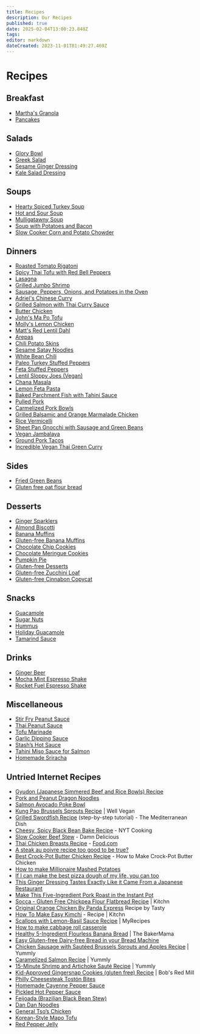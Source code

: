 ```yaml
---
title: Recipes
description: Our Recipes
published: true
date: 2025-02-04T13:00:23.848Z
tags: 
editor: markdown
dateCreated: 2023-11-01T01:49:27.469Z
---
```


# Recipes

## Breakfast

* [Martha's Granola](/recipes/breakfast/marthas-granola.md)
* [Pancakes](/recipes/breakfast/pancakes.md)

## Salads

* [Glory Bowl](/recipes/salads/glory-bowl.md)
* [Greek Salad](/recipes/salads/greek-salad.md)
* [Sesame Ginger Dressing](/recipes/salads/sesame-ginger-dressing.md)
* [Kale Salad Dressing](/recipes/salads/kale-salad-dressing.md)

## Soups

* [Hearty Spiced Turkey Soup](/recipes/soups/hearty-spiced-turkey-soup.md)
* [Hot and Sour Soup](https://www.allrecipes.com/recipe/13185/chinese-spicy-hot-and-sour-soup/)
* [Mulligatawny Soup](https://thewanderlustkitchen.com/indian-mulligatawny-soup)
* [Soup with Potatoes and Bacon](/recipes/soups/potato-bacon-soup.md)
* [Slow Cooker Corn and Potato Chowder](https://slowcookergourmet.net/slow-cooker-corn-and-potato-chowder/)

## Dinners

* [Roasted Tomato Rigatoni](/recipes/dinners/roasted-tomato-rigatoni.md)
* [Spicy Thai Tofu with Red Bell Peppers](/recipes/dinners/spicy-thai-tofu-with-red-bell-peppers.md)
* [Lasagna](/recipes/dinners/lasagna.md)
* [Grilled Jumbo Shrimp](/recipes/dinners/grilled-jumbo-shrimp.md)
* [Sausage, Peppers, Onions, and Potatoes in the Oven](/recipes/dinners/sausage-peppers-onions-and-potatoes-in-the-oven.md)
* [Adriel's Chinese Curry](/recipes/dinners/adriels-chinese-curry.md)
* [Grilled Salmon with Thai Curry Sauce](/recipes/dinners/grilled-salmon-with-thai-curry-sauce.md)
* [Butter Chicken](/recipes/dinners/butter-chicken.md)
* [John's Ma Po Tofu](/recipes/dinners/johns-ma-po-tofu.md)
* [Molly's Lemon Chicken](/recipes/dinners/mollys-lemon-chicken.md)
* [Matt's Red Lentil Dahl](/recipes/dinners/matts-red-lentil-dahl.md)
* [Arepas](/recipes/dinners/arepas.md)
* [Chili Potato Skins](/recipes/dinners/chili-potato-skins.md)
* [Sesame Satay Noodles](/recipes/dinners/sesame-satay-noodles.md)
* [White Bean Chili](/recipes/dinners/white-bean-chili.md)
* [Paleo Turkey Stuffed Peppers](http://www.foodnetwork.ca/recipe/paleo-turkey-stuffed-peppers/16964/)
* [Feta Stuffed Peppers](https://www.umassmed.edu/nutrition/ibd-aid/entrees/oat-stuffed-peppers/)
* [Lentil Sloppy Joes (Vegan)](http://kblog.lunchboxbunch.com/2015/07/lentil-sloppy-joes.html?m=1)
* [Chana Masala](https://www.seriouseats.com/recipes/2016/04/channa-masala-recipe.html)
* [Lemon Feta Pasta](https://themom100.com/recipe/linguine-lemon-feta-basil/)
* [Baked Parchment Fish with Tahini Sauce](https://www.umassmed.edu/nutrition/ibd-aid/entrees/baked-fish-in-a-parcel-with-miso-sauce/)
* [Pulled Pork](http://allrecipes.com/recipe/92462/slow-cooker-texas-pulled-pork/)
* [Carmelized Pork Bowls](https://www.recipetineats.com/vietnamese-caramelised-pork-bowls/)
* [Grilled Balsamic and Orange Marmalade Chicken](http://www.kensfoods.com/recdetail.php?id=148)
* [Rice Vermicelli](http://www.saucy-spatula.com/recipes/singapore-style-rice-vermicelli/Singapore-style)
* [Sheet Pan Gnocchi with Sausage and Green Beans](/recipes/miscellaneous/sheet-pan-gnocchi-with-sausage-and-green-beans.md)
* [Vegan Jambalaya](/recipes/dinners/vegan-jambalaya.md)
* [Ground Pork Tacos](/recipes/dinners/ground-pork-tacos.md)
* [Incredible Vegan Thai Green Curry](https://rainbowplantlife.com/vegan-thai-green-curry/#recipe)

## Sides

* [Fried Green Beans](/recipes/sides/fried-green-beans.md)
* [Gluten free oat flour bread](https://www.abbeyverigin.com/gluten-free-oat-flour-sandwich-bread-recipe/)
## Desserts

* [Ginger Sparklers](/recipes/desserts/ginger-sparklers.md)
* [Almond Biscotti](/recipes/desserts/almond-biscotti.md)
* [Banana Muffins](/recipes/desserts/banana-muffins.md)
* [Gluten-free Banana Muffins](/recipes/desserts/gluten-free-banana-muffins.md)
* [Chocolate Chip Cookies](/recipes/desserts/chocolate-chip-cookies.md)
* [Chocolate Meringue Cookies](/recipes/desserts/chocolate-meringue-cookies.md)
* [Pumpkin Pie](/recipes/desserts/pumpkin-pie.md)
* [Gluten-free Desserts](http://www.onegreenplanet.org/vegan-food/soy-free-gluten-free-and-dairy-free-desserts/)
* [Gluten-free Zucchini Loaf](https://meaningfuleats.com/gluten-free-zucchini-bread/)
* [Gluten-free Cinnabon Copycat](https://recreatinghappiness.com/breakfast-recipes/gluten-free-cinnabon-copycat-cinnamon-roll-recipe-updated-and-now-easier-to-make/)

## Snacks

* [Guacamole](/recipes/snacks/guacamole.md)
* [Sugar Nuts](/recipes/snacks/sugar-nuts.md)
* [Hummus](/recipes/snacks/hummus.md)
* [Holiday Guacamole](/recipes/snacks/holiday-guacamole.md)
* [Tamarind Sauce](/recipes/snacks/tamarind-sauce.md)

## Drinks

* [Ginger Beer](/recipes/drinks/ginger-beer.md)
* [Mocha Mint Espresso Shake](/recipes/drinks/mocha-mint-espresso-shake.md)
* [Rocket Fuel Espresso Shake](/recipes/drinks/rocket-fuel-espresso-shake.md)

## Miscellaneous

* [Stir Fry Peanut Sauce](/recipes/miscellaneous/stir-fry-peanut-sauce.md)
* [Thai Peanut Sauce](/recipes/miscellaneous/thai-peanut-sauce.md)
* [Tofu Marinade](/recipes/miscellaneous/tofu-marinade.md)
* [Garlic Dipping Sauce](/recipes/miscellaneous/garlic-dipping-sauce.md)
* [Stash’s Hot Sauce](/recipes/miscellaneous/stashs-hot-sauce.md)
* [Tahini Miso Sauce for Salmon](https://www.umassmed.edu/nutrition/ibd-aid/entrees/baked-fish-in-a-parcel-with-miso-sauce/)
* [Homemade Sriracha](https://www.allrecipes.com/recipe/235276/how-to-make-homemade-sriracha-sauce/)

## Untried Internet Recipes

* [Gyudon (Japanese Simmered Beef and Rice Bowls) Recipe](https://www.seriouseats.com/gyudon-japanese-simmered-beef-and-rice-bowl-recipe)
* [Pork and Peanut Dragon Noodles](https://www.budgetbytes.com/pork-peanut-dragon-noodles/)
* [Salmon Avocado Poke Bowl](https://www.simplyrecipes.com/recipes/salmon_avocado_poke_bowl/)
* [Kung Pao Brussels Sprouts Recipe](https://wellvegan.com/side/spicy-kung-pao-brussels-sprouts?fbclid=IwAR0cAcGLWgpZ5z777HG6YniUuC5oOoKdicKwe8kXlP34VuTbAxo_mTAOjhc) | Well Vegan
* [Grilled Swordfish Recipe](https://www.themediterraneandish.com/grilled-swordfish-recipe/) (step-by-step tutorial) - The Mediterranean Dish
* [Cheesy, Spicy Black Bean Bake Recipe](https://cooking.nytimes.com/recipes/1020705-cheesy-spicy-black-bean-bake) - NYT Cooking
* [Slow Cooker Beef Stew](https://damndelicious.net/2016/10/07/slow-cooker-beef-stew/) - Damn Delicious
* [Thai Chicken Breasts Recipe](https://www.food.com/recipe/thai-chicken-breasts-108105?c=print&rid=108105&fbclid=IwAR0JTxvFn1sdcZQioa8tbiqJvR9v--Lqjx3BRGbpSnbReBIAIcXrpbHm9AE) - [Food.com](http://Food.com)
* [A steak au poivre recipe too good to be true?](https://thetakeout.com/recipe-steak-au-poivre-marco-pierre-white-1832713940)
* [Best Crock-Pot Butter Chicken Recipe](https://www.delish.com/cooking/recipe-ideas/recipes/a57494/crock-pot-butter-chicken-recipe/) - How to Make Crock-Pot Butter Chicken
* [How to make Millionaire Mashed Potatoes](https://thetakeout.com/how-to-make-millionaire-mashed-potatoes-1821637928)
* [If I can make the best pizza dough of my life, you can too](https://thetakeout.com/recipe-how-to-make-pizza-dough-1827812406)
* [This Ginger Dressing Tastes Exactly Like it Came From a Japanese Restaurant](https://skillet.lifehacker.com/this-ginger-dressing-tastes-exactly-like-it-came-from-a-1827997044)
* [Make This Five-Ingredient Pork Roast in the Instant Pot](https://skillet.lifehacker.com/this-kimchi-pork-roast-will-warm-you-to-your-bones-1829755972)
* [Socca - Gluten Free Chickpea Flour Flatbread Recipe](https://www.thekitchn.com/how-to-make-socca-a-naturally-gluten-free-chickpea-flatbread-cooking-lessons-from-the-kitchn-169513?utm_source=facebook&utm_medium=social&utm_campaign=managed) | Kitchn
* [Original Orange Chicken By Panda Express](https://tasty.co/recipe/original-orange-chicken-by-panda-express) Recipe by Tasty
* [How To Make Easy Kimchi](https://www.thekitchn.com/how-to-make-easy-kimchi-at-home-189390) - Recipe | Kitchn
* [Scallops with Lemon-Basil Sauce Recipe](https://www.myrecipes.com/recipe/scallops-lemon-basil-sauce) | MyRecipes
* [How to make cabbage roll casserole](https://casserole.cooktopcove.com/2017/03/08/how-to-make-cabbage-roll-casserole-/?src=fbfan_59124&t=fbunpub_casserolekitchen&up=20170429)
* [Healthy 5-Ingredient Flourless Banana Bread](https://thebakermama.com/recipes/5-ingredient-flourless-banana-bread/) | The BakerMama
* [Easy Gluten-free Dairy-free Bread in your Bread Machine](https://mygluten-freekitchen.com/easy-gluten-free-dairy-free-bread-in-bread-machine/)
* [Chicken Sausage with Sautéed Brussels Sprouts and Apples Recipe](https://www.yummly.com/recipe/Chicken-Sausage-with-Sauteed-Brussels-Sprouts-and-Apples-1979764) | Yummly
* [Caramelized Salmon Recipe](https://www.yummly.com/recipe/Caramelized-Salmon-1741600) | Yummly
* [15-Minute Shrimp and Artichoke Sauté Recipe](https://www.yummly.com/recipe/15-Minute-Shrimp-and-Artichoke-Saute-1071895) | Yummly
* [Kid-Approved Gingersnap Cookies (gluten free) Recipe](https://www.bobsredmill.com/recipes/how-to-make/kid-approved-gingersnap-cookies-gluten-free/) | Bob's Red Mill
* [Philly Cheesesteak Tostón Bites](https://hispanickitchen.com/recipes/philly-cheesesteak-toston-bites/#.WE3Oqvd401s.facebook)
* [Homemade Cayenne Pepper Sauce](https://www.chilipeppermadness.com/recipes/cayenne-pepper-sauce/)
* [Pickled Hot Pepper Sauce](http://phickle.com/we-can-phickle-that-hot-pepper-sauce/)
* [Feijoada (Brazilian Black Bean Stew)](https://www.curiouscuisiniere.com/feijoada-brazilian-black-bean-stew/)
* [Dan Dan Noodles](https://thewoksoflife.com/dan-dan-noodles/)
* [General Tso’s Chicken](https://basicswithbabish.co/basicsepisodes/generaltsoschicken)
* [Korean-Style Mapo Tofu](https://shop.momofuku.com/blogs/recipes/korean-style-mapo-tofu-over-noodles?utm_source=Engaged+60+Day+w%2Fo+Gmail&utm_medium=email&utm_campaign=082723+-++%40jamesyworld+Recipe+%2801H8Q4MZJ9Z9AQ0RP4ZZHG3D55%29&utm_klaviyo_id=01H01F5DFN8DW6VXESDYNAD6P2&_kx=sTzuSZDeVUkLvV-NtOOPp4evXoN4BSJBvzzLTRVPl20%3D.Xmer2E)
* [Red Pepper Jelly](https://lifehacker.com/easy-pepper-jelly-recipe-for-canning-1850809366?utm_source=regular)
